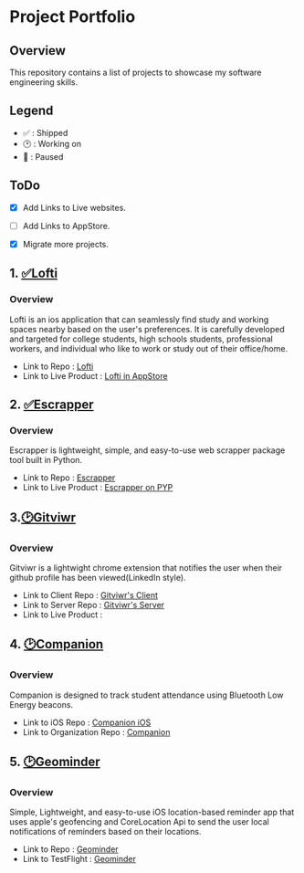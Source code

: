 # Project Portfolio

## Overview
This repository contains a list of projects to showcase my software engineering skills.

## Legend 

* ✅ : Shipped
* 🕑 : Working on
* 🚩 : Paused 

## ToDo
- [x] Add Links to Live websites.
- [ ] Add Links to AppStore.
- [x] Migrate more projects.


## 1. <a href = "https://github.com/MediBoss/Lofti" >✅Lofti</a>

### Overview

Lofti is an ios application that can seamlessly find study and working spaces nearby based on the user's preferences. It is carefully developed and targeted for college students, high schools students, professional workers, and individual who like to work or study out of their office/home.

* Link to Repo : <a href = "https://github.com/MediBoss/Lofti" >Lofti</a> 
* Link to Live Product : <a href="https://itunes.apple.com/us/app/lofti-study-space-finder/id1446711696?mt=8">Lofti in AppStore</a>

## 2. <a href = "https://github.com/MediBoss/Escrapper" >✅Escrapper</a> 

### Overview

Escrapper is  lightweight, simple, and easy-to-use web scrapper package tool built in Python.

* Link to Repo : <a href = "https://github.com/MediBoss/Escrapper" >Escrapper</a> 
* Link to Live Product : <a href = "https://test.pypi.org/project/Escrapper/" >Escrapper on PYP</a> 

## 3.<a href = "https://github.com/MediBoss/GitviwrClient" >🕑Gitviwr</a> 

### Overview

Gitviwr is a lightwight chrome extension that notifies the user when their github profile has been viewed(LinkedIn style).

* Link to Client Repo : <a href = "https://github.com/MediBoss/GitviwrClient" >Gitviwr's Client</a> 
* Link to Server Repo : <a href = "https://github.com/MediBoss/GitviewrServer" >Gitviwr's Server</a> 
* Link to Live Product :  

## 4. <a href = "https://github.com/MakeSchool-Companion-App/Companion-iOS" >🕑Companion</a> 

### Overview

Companion is designed to track student attendance using Bluetooth Low Energy beacons.

* Link to iOS Repo : <a href = "https://github.com/MakeSchool-Companion-App/Companion-iOS" >Companion iOS</a> 
* Link to Organization Repo : <a href = "https://github.com/MakeSchool-Companion-App" >Companion</a> 

## 5. <a href = "https://github.com/yveslym/remindMe" >🕑Geominder</a> 

### Overview

Simple, Lightweight, and easy-to-use iOS location-based reminder app that uses apple's geofencing and CoreLocation Api to send the user local notifications of reminders based on their locations.

* Link to Repo : <a href = "https://github.com/yveslym/remindMe" >Geominder</a> 
* Link to TestFlight : <a href="https://testflight.apple.com/join/do291tga">Geominder</a>


